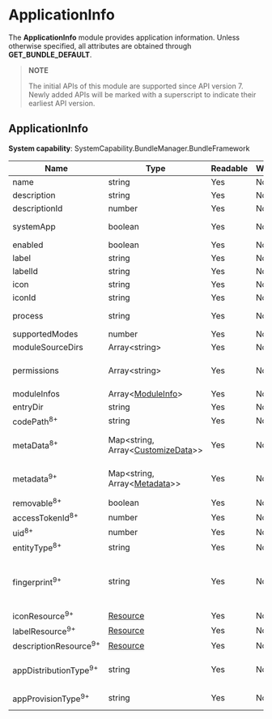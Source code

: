 # ApplicationInfo

The **ApplicationInfo** module provides application information. Unless otherwise specified, all attributes are obtained through **GET_BUNDLE_DEFAULT**.

> **NOTE**
>
> The initial APIs of this module are supported since API version 7. Newly added APIs will be marked with a superscript to indicate their earliest API version.

## ApplicationInfo

**System capability**: SystemCapability.BundleManager.BundleFramework

| Name                      | Type                                                        | Readable| Writable| Description                                                        |
| -------------------------- | ------------------------------------------------------------ | ---- | ---- | ------------------------------------------------------------ |
| name                       | string                                                       | Yes  | No  | Application name.                                              |
| description                | string                                                       | Yes  | No  | Application description.                                              |
| descriptionId              | number                                                       | Yes  | No  | Application description ID.                                            |
| systemApp                  | boolean                                                      | Yes  | No  | Whether the application is a system application. The default value is **false**.                         |
| enabled                    | boolean                                                      | Yes  | No  | Whether the application is enabled. The default value is **true**.                        |
| label                      | string                                                       | Yes  | No  | Application label.                                              |
| labelId                    | string                                                       | Yes  | No  | Application label ID.                                            |
| icon                       | string                                                       | Yes  | No  | Application icon.                                              |
| iconId                     | string                                                       | Yes  | No  | Application icon ID.                                            |
| process                    | string                                                       | Yes  | No  | Process in which the application runs. If this parameter is not set, the bundle name is used.                  |
| supportedModes             | number                                                       | Yes  | No  | Running modes supported by the application.                                      |
| moduleSourceDirs           | Array\<string>                                               | Yes  | No  | Relative paths for storing application resources.                                |
| permissions                | Array\<string>                                               | Yes  | No  | Permissions required for accessing the application.<br>The value is obtained by passing **GET_APPLICATION_INFO_WITH_PERMISSION**.|
| moduleInfos                | Array\<[ModuleInfo](js-apis-bundle-ModuleInfo.md)>           | Yes  | No  | Application module information.                                          |
| entryDir                   | string                                                       | Yes  | No  | Path for storing application files.                                      |
| codePath<sup>8+</sup>      | string                                                       | Yes  | No  | Installation directory of the application.                                          |
| metaData<sup>8+</sup>      | Map\<string, Array\<[CustomizeData](js-apis-bundle-CustomizeData.md)>> | Yes  | No  | Custom metadata of the application.<br>The value is obtained by passing **GET_APPLICATION_INFO_WITH_METADATA**.|
| metadata<sup>9+</sup>      | Map\<string, Array\<[Metadata](js-apis-bundle-Metadata.md)>> | Yes  | No  | Metadata of the application.<br>The value is obtained by passing **GET_APPLICATION_INFO_WITH_METADATA**.|
| removable<sup>8+</sup>     | boolean                                                      | Yes  | No  | Whether the application is removable.                                      |
| accessTokenId<sup>8+</sup> | number                                                       | Yes  | No  | Access token ID of the application.                                     |
| uid<sup>8+</sup>           | number                                                       | Yes  | No  | UID of the application.                                               |
| entityType<sup>8+</sup>    | string                                                       | Yes  | No  | Entity type of the application.                                          |
| fingerprint<sup>9+</sup>   | string                                                       | Yes  | No  | Signing certificate fingerprint of the application, that is, the SHA-256 checksum of the signing certificate that you request for the application.<br>The value is obtained by passing **GET_APPLICATION_INFO_WITH_CERTIFICATE_FINGERPRINT**.|
| iconResource<sup>9+</sup> | [Resource](js-apis-resource-manager.md#resource9) | Yes| No| Icon resource of the application.|
| labelResource<sup>9+</sup> | [Resource](js-apis-resource-manager.md#resource9) | Yes| No| Label resource of the application.|
| descriptionResource<sup>9+</sup> | [Resource](js-apis-resource-manager.md#resource9) | Yes| No| Description resource of the application.|
| appDistributionType<sup>9+</sup>   | string                                                       | Yes  | No  | Distribution type of the application signing certificate. The options are **app_gallery**, **enterprise**, **os_integration**, and **crowdtesting**.   |
| appProvisionType<sup>9+</sup>   | string                                                       | Yes  | No  | Type of the application signing certificate file. The options are **debug** and **release**.|
